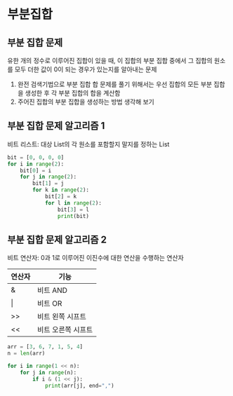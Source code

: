 # 부분집합

## 부분 집합 문제

유한 개의 정수로 이루어진 집합이 있을 때, 이 집합의 부분 집합 중에서 그 집합의 원소를 모두 더한 값이 0이 되는 경우가 있는지를 알아내는 문제

1. 완전 검색기법으로 부분 집합 합 문제를 풀기 위해서는 우선 집합의 모든 부분 집합을 생성한 후 각 부분 집합의 합을 계산함
2. 주어진 집합의 부분 집합을 생성하는 방법 생각해 보기

## 부분 집합 문제 알고리즘 1

비트 리스트: 대상 List의 각 원소를 포함할지 말지를 정하는 List

~~~python
bit = [0, 0, 0, 0]
for i in range(2):
    bit[0] = i
    for j in range(2):
        bit[1] = j
        for k in range(2):
            bit[2] = k
            for l in range(2):
                bit[3] = l
                print(bit)
~~~

## 부분 집합 문제 알고리즘 2

비트 연산자: 0과 1로 이루어진 이진수에 대한 연산을 수행하는 연산자

| 연산자 | 기능               |
| ------ | ------------------ |
| &      | 비트 AND           |
| \|     | 비트 OR            |
| >>     | 비트 왼쪽 시프트   |
| <<     | 비트 오른쪽 시프트 |

~~~python
arr = [3, 6, 7, 1, 5, 4]
n = len(arr)

for i in range(1 << n):
    for j in range(n):
        if i & (1 << j):
            print(arr[j], end=",")
~~~



